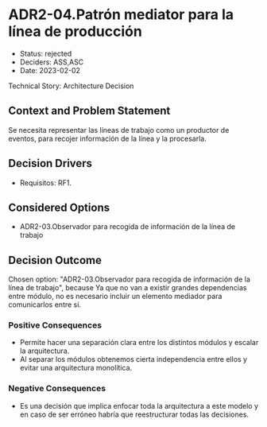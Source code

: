 # ADR2-04.Patrón mediator para la línea de producción

* Status: rejected
* Deciders: ASS,ASC
* Date: 2023-02-02

Technical Story: Architecture Decision

## Context and Problem Statement

Se necesita representar las líneas de trabajo como un productor de eventos, para recojer información de la línea y la procesarla.

## Decision Drivers

* Requisitos: RF1.

## Considered Options

* ADR2-03.Observador para recogida de información de la línea de trabajo

## Decision Outcome

Chosen option: "ADR2-03.Observador para recogida de información de la línea de trabajo", because Ya que no van a existir grandes dependencias entre módulo, no es necesario incluir un elemento mediador para comunicarlos entre sí.

### Positive Consequences

* Permite hacer una separación clara entre los distintos módulos y escalar la arquitectura.
* Al separar los módulos obtenemos cierta independencia entre ellos y evitar una arquitectura monolítica.

### Negative Consequences

* Es una decisión que implica enfocar toda la arquitectura a este modelo y en caso de ser erróneo habría que reestructurar todas las decisiones.
